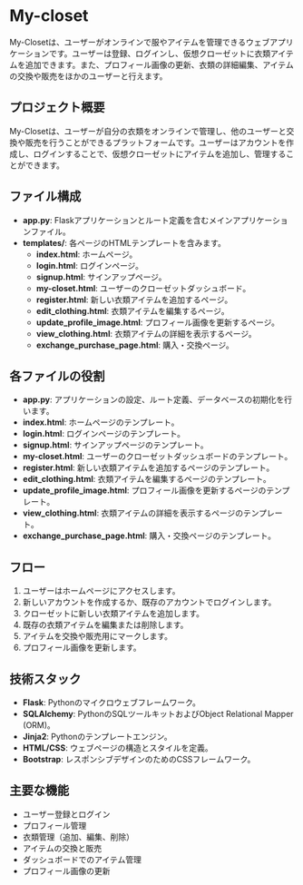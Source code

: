 # My-closet
My-Closetは、ユーザーがオンラインで服やアイテムを管理できるウェブアプリケーションです。ユーザーは登録、ログインし、仮想クローゼットに衣類アイテムを追加できます。また、プロフィール画像の更新、衣類の詳細編集、アイテムの交換や販売をほかのユーザーと行えます。

## プロジェクト概要

My-Closetは、ユーザーが自分の衣類をオンラインで管理し、他のユーザーと交換や販売を行うことができるプラットフォームです。ユーザーはアカウントを作成し、ログインすることで、仮想クローゼットにアイテムを追加し、管理することができます。

## ファイル構成

- **app.py**: Flaskアプリケーションとルート定義を含むメインアプリケーションファイル。
- **templates/**: 各ページのHTMLテンプレートを含みます。
    - **index.html**: ホームページ。
    - **login.html**: ログインページ。
    - **signup.html**: サインアップページ。
    - **my-closet.html**: ユーザーのクローゼットダッシュボード。
    - **register.html**: 新しい衣類アイテムを追加するページ。
    - **edit_clothing.html**: 衣類アイテムを編集するページ。
    - **update_profile_image.html**: プロフィール画像を更新するページ。
    - **view_clothing.html**: 衣類アイテムの詳細を表示するページ。
    - **exchange_purchase_page.html**: 購入・交換ページ。

## 各ファイルの役割

- **app.py**: アプリケーションの設定、ルート定義、データベースの初期化を行います。
- **index.html**: ホームページのテンプレート。
- **login.html**: ログインページのテンプレート。
- **signup.html**: サインアップページのテンプレート。
- **my-closet.html**: ユーザーのクローゼットダッシュボードのテンプレート。
- **register.html**: 新しい衣類アイテムを追加するページのテンプレート。
- **edit_clothing.html**: 衣類アイテムを編集するページのテンプレート。
- **update_profile_image.html**: プロフィール画像を更新するページのテンプレート。
- **view_clothing.html**: 衣類アイテムの詳細を表示するページのテンプレート。
- **exchange_purchase_page.html**: 購入・交換ページのテンプレート。

## フロー

1. ユーザーはホームページにアクセスします。
2. 新しいアカウントを作成するか、既存のアカウントでログインします。
3. クローゼットに新しい衣類アイテムを追加します。
4. 既存の衣類アイテムを編集または削除します。
5. アイテムを交換や販売用にマークします。
6. プロフィール画像を更新します。

## 技術スタック

- **Flask**: Pythonのマイクロウェブフレームワーク。
- **SQLAlchemy**: PythonのSQLツールキットおよびObject Relational Mapper (ORM)。
- **Jinja2**: Pythonのテンプレートエンジン。
- **HTML/CSS**: ウェブページの構造とスタイルを定義。
- **Bootstrap**: レスポンシブデザインのためのCSSフレームワーク。

## 主要な機能

- ユーザー登録とログイン
- プロフィール管理
- 衣類管理（追加、編集、削除）
- アイテムの交換と販売
- ダッシュボードでのアイテム管理
- プロフィール画像の更新

